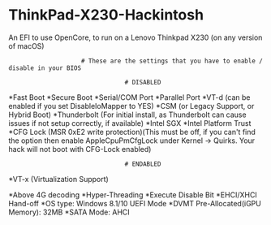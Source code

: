 # ThinkPad-X230-Hackintosh
An EFI to use OpenCore, to run on a Lenovo Thinkpad X230 (on any version of macOS)



						# These are the settings that you have to enable / disable in your BIOS

									# DISABLED
*Fast Boot
*Secure Boot
*Serial/COM Port
*Parallel Port
*VT-d (can be enabled if you set DisableIoMapper to YES)
*CSM (or Legacy Support, or Hybrid Boot)
*Thunderbolt (For initial install, as Thunderbolt can cause issues if not setup correctly, if available)
*Intel SGX
*Intel Platform Trust
*CFG Lock (MSR 0xE2 write protection)(This must be off, if you can't find the option then enable AppleCpuPmCfgLock under Kernel -> Quirks. Your hack will not boot with CFG-Lock
enabled)

									# ENDABLED	
*VT-x (Virtualization Support)

*Above 4G decoding
*Hyper-Threading
*Execute Disable Bit
*EHCI/XHCI Hand-off
*OS type: Windows 8.1/10 UEFI Mode
*DVMT Pre-Allocated(iGPU Memory): 32MB
*SATA Mode: AHCI
